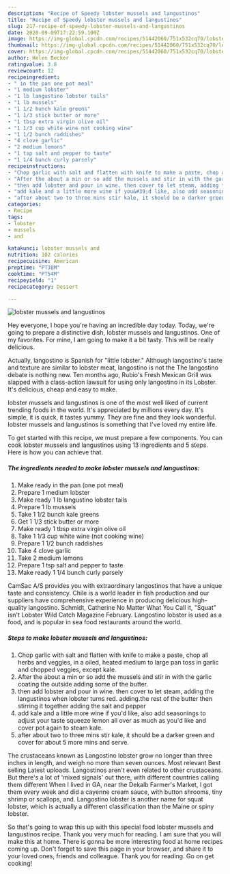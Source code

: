 ```yaml
---
description: "Recipe of Speedy lobster mussels and langustinos"
title: "Recipe of Speedy lobster mussels and langustinos"
slug: 217-recipe-of-speedy-lobster-mussels-and-langustinos
date: 2020-09-09T17:22:59.100Z
image: https://img-global.cpcdn.com/recipes/51442060/751x532cq70/lobster-mussels-and-langustinos-recipe-main-photo.jpg
thumbnail: https://img-global.cpcdn.com/recipes/51442060/751x532cq70/lobster-mussels-and-langustinos-recipe-main-photo.jpg
cover: https://img-global.cpcdn.com/recipes/51442060/751x532cq70/lobster-mussels-and-langustinos-recipe-main-photo.jpg
author: Helen Becker
ratingvalue: 3.8
reviewcount: 12
recipeingredient:
- " in the pan one pot meal"
- "1 medium lobster"
- "1 lb langustino lobster tails"
- "1 lb mussels"
- "1 1/2 bunch kale greens"
- "1 1/3 stick butter or more"
- "1 tbsp extra virgin olive oil"
- "1 1/3 cup white wine not cooking wine"
- "1 1/2 bunch raddishes"
- "4 clove garlic"
- "2 medium lemons"
- "1 tsp salt and pepper to taste"
- "1 1/4 bunch curly parsely"
recipeinstructions:
- "Chop garlic with salt and flatten with knife to make a paste, chop all herbs and veggies,  in a oiled, heated medium to large pan toss in garlic and chopped veggies, except kale."
- "After the about a min or so add the mussels and stir in with the garlic coating the outside adding some of the butter."
- "then add lobster and pour in wine. then cover to let steam, adding the langustinos when lobster turns red.  adding.the rest of the butter then stirring it together adding the salt and pepper"
- "add kale and a little more wine if you&#39;d like, also add seasonings to adjust your taste squeeze lemon all over as much as you&#39;d like and cover pot again to steam kale."
- "after about two to three mins stir kale, it should be a darker green and cover for about 5 more mins and serve."
categories:
- Recipe
tags:
- lobster
- mussels
- and

katakunci: lobster mussels and 
nutrition: 102 calories
recipecuisine: American
preptime: "PT38M"
cooktime: "PT54M"
recipeyield: "1"
recipecategory: Dessert

---
```



![lobster mussels and langustinos](https://img-global.cpcdn.com/recipes/51442060/751x532cq70/lobster-mussels-and-langustinos-recipe-main-photo.jpg)

Hey everyone, I hope you're having an incredible day today. Today, we're going to prepare a distinctive dish, lobster mussels and langustinos. One of my favorites. For mine, I am going to make it a bit tasty. This will be really delicious.

Actually, langostino is Spanish for &#34;little lobster.&#34; Although langostino&#39;s taste and texture are similar to lobster meat, langostino is not the The langostino debate is nothing new. Ten months ago, Rubio&#39;s Fresh Mexican Grill was slapped with a class-action lawsuit for using only langostino in its Lobster. It&#39;s delicious, cheap and easy to make.

lobster mussels and langustinos is one of the most well liked of current trending foods in the world. It's appreciated by millions every day. It's simple, it is quick, it tastes yummy. They are fine and they look wonderful. lobster mussels and langustinos is something that I've loved my entire life.


To get started with this recipe, we must prepare a few components. You can cook lobster mussels and langustinos using 13 ingredients and 5 steps. Here is how you can achieve that.

<!--inarticleads1-->

##### The ingredients needed to make lobster mussels and langustinos:

1. Make ready  in the pan (one pot meal)
1. Prepare 1 medium lobster
1. Make ready 1 lb langustino lobster tails
1. Prepare 1 lb mussels
1. Take 1 1/2 bunch kale greens
1. Get 1 1/3 stick butter or more
1. Make ready 1 tbsp extra virgin olive oil
1. Take 1 1/3 cup white wine (not cooking wine)
1. Prepare 1 1/2 bunch raddishes
1. Take 4 clove garlic
1. Take 2 medium lemons
1. Prepare 1 tsp salt and pepper to taste
1. Make ready 1 1/4 bunch curly parsely


CamSac A/S provides you with extraordinary langostinos that have a unique taste and consistency. Chile is a world leader in fish production and our suppliers have comprehensive experience in producing delicious high-quality langostino. Schmidt, Catherine No Matter What You Call it, &#34;Squat&#34; isn&#39;t Lobster Wild Catch Magazine February. Langostino lobster is used as a food, and is popular in sea food restaurants around the world. 

<!--inarticleads2-->

##### Steps to make lobster mussels and langustinos:

1. Chop garlic with salt and flatten with knife to make a paste, chop all herbs and veggies,  in a oiled, heated medium to large pan toss in garlic and chopped veggies, except kale.
1. After the about a min or so add the mussels and stir in with the garlic coating the outside adding some of the butter.
1. then add lobster and pour in wine. then cover to let steam, adding the langustinos when lobster turns red.  adding.the rest of the butter then stirring it together adding the salt and pepper
1. add kale and a little more wine if you&#39;d like, also add seasonings to adjust your taste squeeze lemon all over as much as you&#39;d like and cover pot again to steam kale.
1. after about two to three mins stir kale, it should be a darker green and cover for about 5 more mins and serve.


The crustaceans known as Langostino lobster grow no longer than three inches in length, and weigh no more than seven ounces. Most relevant Best selling Latest uploads. Langostinos aren&#39;t even related to other crustaceans. But there&#39;s a lot of &#39;mixed signals&#39; out there, with different countries calling them different When I lived in GA, near the Dekalb Farmer&#39;s Market, I got them every week and did a cayenne cream sauce, with button shrooms, tiny shrimp or scallops, and. Langostino lobster is another name for squat lobster, which is actually a different classification than the Maine or spiny lobster. 

So that's going to wrap this up with this special food lobster mussels and langustinos recipe. Thank you very much for reading. I am sure that you will make this at home. There is gonna be more interesting food at home recipes coming up. Don't forget to save this page in your browser, and share it to your loved ones, friends and colleague. Thank you for reading. Go on get cooking!
